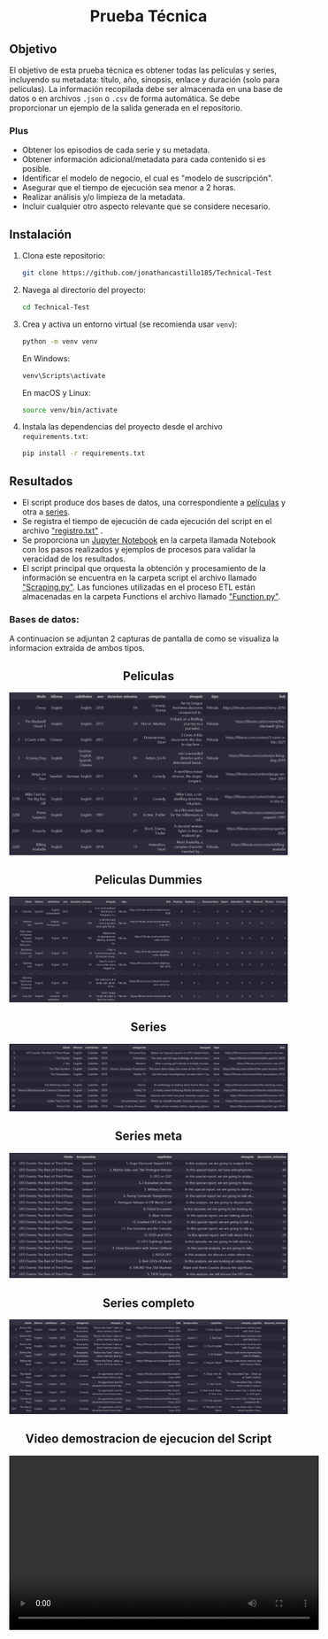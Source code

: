 <center><h1>Prueba Técnica</h1></center>

## Objetivo

El objetivo de esta prueba técnica es obtener todas las películas y series, incluyendo su metadata: título, año, sinopsis, enlace y duración (solo para películas). La información recopilada debe ser almacenada en una base de datos o en archivos `.json` o `.csv` de forma automática. Se debe proporcionar un ejemplo de la salida generada en el repositorio.

### Plus

- Obtener los episodios de cada serie y su metadata.
- Obtener información adicional/metadata para cada contenido si es posible.
- Identificar el modelo de negocio, el cual es "modelo de suscripción".
- Asegurar que el tiempo de ejecución sea menor a 2 horas.
- Realizar análisis y/o limpieza de la metadata.
- Incluir cualquier otro aspecto relevante que se considere necesario.

## Instalación

1. Clona este repositorio:

    ```bash
    git clone https://github.com/jonathancastillo185/Technical-Test
    ```

2. Navega al directorio del proyecto:

    ```bash
    cd Technical-Test
    ```

3. Crea y activa un entorno virtual (se recomienda usar `venv`):

    ```bash
    python -m venv venv
    ```

    En Windows:

    ```bash
    venv\Scripts\activate
    ```

    En macOS y Linux:

    ```bash
    source venv/bin/activate
    ```

4. Instala las dependencias del proyecto desde el archivo `requirements.txt`:

    ```bash
    pip install -r requirements.txt
    ```

## Resultados

- El script produce dos bases de datos, una correspondiente a [películas](/Bases_datos/Peliculas.csv) y otra a [series](/Bases_datos/Peliculas.csv).
- Se registra el tiempo de ejecución de cada ejecución del script en el archivo ["registro.txt"](/registro.txt) .
- Se proporciona un [Jupyter Notebook](/Notebook/Scraping.ipynb) en la carpeta llamada Notebook con los pasos realizados y ejemplos de procesos para validar la veracidad de los resultados.
- El script principal que orquesta la obtención y procesamiento de la información se encuentra en la carpeta script el archivo llamado ["Scraping.py"](/Script/Scraping.py). Las funciones utilizadas en el proceso ETL están almacenadas en la carpeta Functions el archivo llamado ["Function.py"](/Functions/function.py).


### Bases de datos:

A continuacion se adjuntan 2 capturas de pantalla de como se visualiza la informacion extraida de ambos tipos.

<center><h2>Peliculas</h2></center>
<center>
<img src="/images/Peliculas.png" alt="Imagen de películas">
</center>

<center><h2>Peliculas Dummies</h2></center>
<center>
<img src="/images/peliculas_dummies.png" alt="Imagen de películas">
</center>

<center><h2>Series</h2></center>
<center>
<img src="/images/series.png" alt="Imagen de películas">
</center>

<center><h2>Series meta</h2></center>
<center>
<img src="/images/series_meta.png" alt="Imagen de películas">
</center>

<center><h2>Series completo</h2></center>
<center>
<img src="/images/series_completo.png" alt="Imagen de películas">
</center>

<center><h2>Video demostracion de ejecucion del Script</h2></center>

<center>
<video width="560" height="315" controls>
  <source src="https://www.youtube.com/watch?v=dj9wanx66lE" type="video/x-matroska">
  Tu navegador no soporta la reproducción de video.
</video>
<center>
